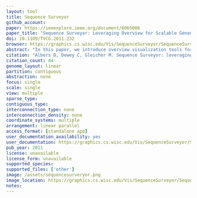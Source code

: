 ```yaml
---
layout: tool 
title: Sequence Surveyor
github_account: 
paper: https://ieeexplore.ieee.org/document/6065006
paper_title: "Sequence Surveyor: Leveraging Overview for Scalable Genomic Alignment Visualization"
doi: 10.1109/TVCG.2011.232
browser: https://graphics.cs.wisc.edu/Vis/SequenceSurveyor/SequenceSurveyor.html
abstract: "In this paper, we introduce overview visualization tools for large-scale multiple genome alignment data. Genome alignment visualization and, more generally, sequence alignment visualization are an important tool for understanding genomic sequence data. As sequencing techniques improve and more data become available, greater demand is being placed on visualization tools to scale to the size of these new datasets. When viewing such large data, we necessarily cannot convey details, rather we specifically design overview tools to help elucidate large-scale patterns. Perceptual science, signal processing theory, and generality provide a framework for the design of such visualizations that can scale well beyond current approaches. We present Sequence Surveyor, a prototype that embodies these ideas for scalable multiple whole-genome alignment overview visualization. Sequence Surveyor visualizes sequences in parallel, displaying data using variable color, position, and aggregation encodings. We demonstrate how perceptual science can inform the design of visualization techniques that remain visually manageable at scale and how signal processing concepts can inform aggregation schemes that highlight global trends, outliers, and overall data distributions as the problem scales. These techniques allow us to visualize alignments with over 100 whole bacterial-sized genomes."
citation: "Albers D, Dewey C, Gleicher M. Sequence Surveyor: leveraging overview for scalable genomic alignment visualization. IEEE Trans Vis Comput Graph. ieeexplore.ieee.org; 2011;17: 2392–2401."
citation_count: 44
genome_layout: linear
partition: contiguous
abstraction: none
focus: single
scale: single
view: multiple
sparse_type: 
contiguous_type: 
interconnection_type: none
interconnection_density: none
coordinate_systems: multiple
arrangement: linear parallel
access_format: [standalone app]
user_documentation_availability: yes
user_documentation: https://graphics.cs.wisc.edu/Vis/SequenceSurveyor/SequenceSurveyor_User.html
pub_year: 2011
license: unavailable
license_form: unavailable
supported_species: 
supported_files: ['other']
image: /assets/sequencesurveryor.png
image_location: https://graphics.cs.wisc.edu/Vis/SequenceSurveyor/SequenceSurveyor_User.html
notes: 
---
```

